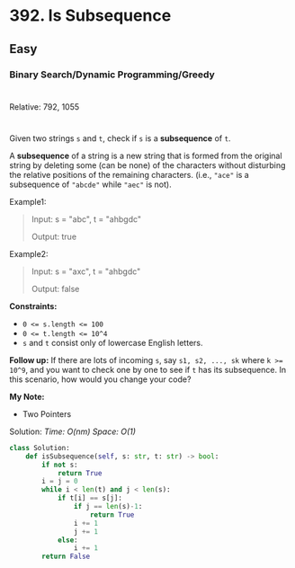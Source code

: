 # 392. Is Subsequence
## Easy
### Binary Search/Dynamic Programming/Greedy
#
Relative: 792, 1055
#

Given two strings ```s``` and ```t```, check if ```s``` is a **subsequence** of ```t```.

A **subsequence** of a string is a new string that is formed from the original string by deleting some (can be none) of the characters without disturbing the relative positions of the remaining characters. (i.e., ```"ace"``` is a subsequence of ```"abcde"``` while ```"aec"``` is not).

Example1:
> Input: s = "abc", t = "ahbgdc"
> 
> Output: true

Example2:
> Input: s = "axc", t = "ahbgdc"
> 
> Output: false

**Constraints:** 
* ```0 <= s.length <= 100```
* ```0 <= t.length <= 10^4```
* ```s``` and ```t``` consist only of lowercase English letters.

**Follow up:**
If there are lots of incoming ```s```, say ```s1, s2, ..., sk``` where ```k >= 10^9```, and you want to check one by one to see if ```t``` has its subsequence. In this scenario, how would you change your code?

**My Note:**
* Two Pointers

Solution:
*Time: O(nm)*
*Space: O(1)*
```python
class Solution:
    def isSubsequence(self, s: str, t: str) -> bool:
        if not s:
            return True
        i = j = 0
        while i < len(t) and j < len(s):
            if t[i] == s[j]:
                if j == len(s)-1:
                    return True
                i += 1
                j += 1
            else:
                i += 1
        return False
```
